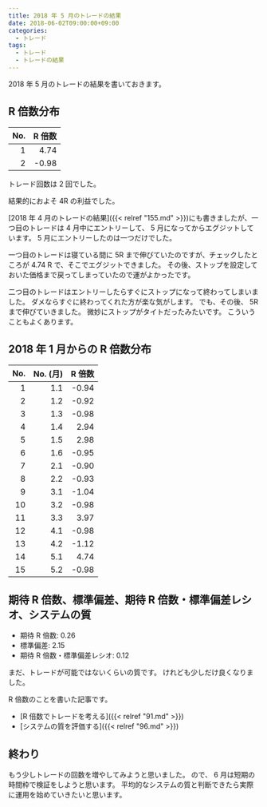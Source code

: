 ```yaml
---
title: 2018 年 5 月のトレードの結果
date: 2018-06-02T09:00:00+09:00
categories:
  - トレード
tags:
  - トレード
  - トレードの結果
---
```


2018 年 5 月のトレードの結果を書いておきます。

<!--more-->

<script src="//cdnjs.cloudflare.com/ajax/libs/Chart.js/2.7.2/Chart.bundle.min.js"></script>

<div height="320" width="640">
  <canvas id="canvas"></canvas>
</div>

<script>
  (function () {
    const ctx = document.getElementById('canvas').getContext('2d');
    const cumsum = (a) => {
      return a.reduce((p, c) => {
        p.push((p.length === 0 ? 0 : p[p.length - 1]) + c);
        return p;
      }, []);
    };
    const round = value => Math.round(value * Math.pow(10, 2)) / Math.pow(10, 2);
    const d = [0.0, -0.94, -0.92, -0.98, 2.94, 2.98, -0.95, -0.90, -0.93, -1.04, -0.98, 3.97, -0.98, -1.12, 4.74, -0.98];
    const d2 = cumsum(d).map(round);
    const data = {
      datasets: [{
        data: d2,
        fill: false,
        label: '累積 R 倍数'
      }],
      labels: d2.map((v, i) => i)
    };
    const options = {};
    const c = new Chart(ctx, {
      data: data,
      options: options,
      type: 'line'
    });
  })();
</script>

## R 倍数分布

| No.  | R 倍数 |
| ---: | -----: |
|    1 |   4.74 |
|    2 |  -0.98 |

トレード回数は 2 回でした。

結果的におよそ 4R の利益でした。

[2018 年 4 月のトレードの結果]({{< relref "155.md" >}})にも書きましたが、一つ目のトレードは 4 月中にエントリーして、 5 月になってからエグジットしています。
5 月にエントリーしたのは一つだけでした。

一つ目のトレードは寝ている間に 5R まで伸びていたのですが、チェックしたところが 4.74 R で、そこでエグジットできました。
その後、ストップを設定しておいた価格まで戻ってしまっていたので運がよかったです。

二つ目のトレードはエントリーしたらすぐにストップになって終わってしまいました。
ダメならすぐに終わってくれた方が楽な気がします。
でも、その後、 5R まで伸びていきました。
微妙にストップがタイトだったみたいです。
こういうこともよくあります。

## 2018 年 1 月からの R 倍数分布

| No.  | No. (月) | R 倍数 |
| ---: | -------: | -----: |
|    1 |      1.1 |  -0.94 |
|    2 |      1.2 |  -0.92 |
|    3 |      1.3 |  -0.98 |
|    4 |      1.4 |   2.94 |
|    5 |      1.5 |   2.98 |
|    6 |      1.6 |  -0.95 |
|    7 |      2.1 |  -0.90 |
|    8 |      2.2 |  -0.93 |
|    9 |      3.1 |  -1.04 |
|   10 |      3.2 |  -0.98 |
|   11 |      3.3 |   3.97 |
|   12 |      4.1 |  -0.98 |
|   13 |      4.2 |  -1.12 |
|   14 |      5.1 |   4.74 |
|   15 |      5.2 |  -0.98 |

## 期待 R 倍数、標準偏差、期待 R 倍数・標準偏差レシオ、システムの質

* 期待 R 倍数: 0.26
* 標準偏差: 2.15
* 期待 R 倍数・標準偏差レシオ: 0.12

まだ、トレードが可能ではないくらいの質です。
けれども少しだけ良くなりました。

R 倍数のことを書いた記事です。

* [R 倍数でトレードを考える]({{< relref "91.md" >}})
* [システムの質を評価する]({{< relref "96.md" >}})

## 終わり

もう少しトレードの回数を増やしてみようと思いました。
ので、 6 月は短期の時間枠で検証をしようと思います。
平均的なシステムの質と判断できたら実際に運用を始めていきたいと思います。

